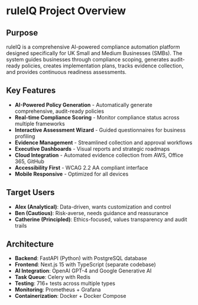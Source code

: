 # ruleIQ Project Overview

## Purpose
ruleIQ is a comprehensive AI-powered compliance automation platform designed specifically for UK Small and Medium Businesses (SMBs). The system guides businesses through compliance scoping, generates audit-ready policies, creates implementation plans, tracks evidence collection, and provides continuous readiness assessments.

## Key Features
- **AI-Powered Policy Generation** - Automatically generate comprehensive, audit-ready policies
- **Real-time Compliance Scoring** - Monitor compliance status across multiple frameworks
- **Interactive Assessment Wizard** - Guided questionnaires for business profiling
- **Evidence Management** - Streamlined collection and approval workflows
- **Executive Dashboards** - Visual reports and strategic roadmaps
- **Cloud Integration** - Automated evidence collection from AWS, Office 365, GitHub
- **Accessibility First** - WCAG 2.2 AA compliant interface
- **Mobile Responsive** - Optimized for all devices

## Target Users
- **Alex (Analytical)**: Data-driven, wants customization and control
- **Ben (Cautious)**: Risk-averse, needs guidance and reassurance  
- **Catherine (Principled)**: Ethics-focused, values transparency and audit trails

## Architecture
- **Backend**: FastAPI (Python) with PostgreSQL database
- **Frontend**: Next.js 15 with TypeScript (separate codebase)
- **AI Integration**: OpenAI GPT-4 and Google Generative AI
- **Task Queue**: Celery with Redis
- **Testing**: 716+ tests across multiple types
- **Monitoring**: Prometheus + Grafana
- **Containerization**: Docker + Docker Compose